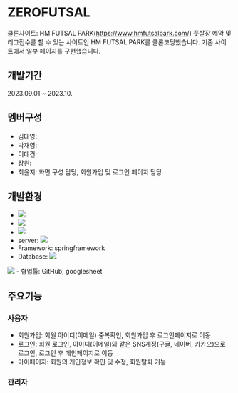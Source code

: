 # ZEROFUTSAL
클론사이트: HM FUTSAL PARK(https://www.hmfutsalpark.com/)
풋살장 예약 및 리그접수를 할 수 있는 사이트인 HM FUTSAL PARK를 클론코딩했습니다.
기존 사이트에서 일부 페이지를 구현했습니다.

## 개발기간
2023.09.01 ~ 2023.10.

## 멤버구성
- 김대영: 
- 박재영: 
- 이대건: 
- 장원: 
- 최윤지: 화면 구성 담당, 회원가입 및 로그인 페이지 담당

## 개발환경
- <img src="https://img.shields.io/badge/windows 10-0078D6?style=flat&logo=Windows Chrome&logoColor=white"/>
- <img src="https://img.shields.io/badge/Google Chrome-4285F4?style=flat&logo=Google Chrome&logoColor=white"/>
- <img src="https://img.shields.io/badge/java11-222324?style=flat&logoColor=white"/>
- server: <img src="https://img.shields.io/badge/apache tomcat-9.0-2C2255?style=flat&logo=Apache Tomcat&logoColor=white"/>
- Framework: springframework
- Database: <img src="https://img.shields.io/badge/MySQL 8.0.33-4479A1?style=flat&logo=MySQL&logoColor=white"/>
<img src="https://img.shields.io/badge/HeidiSQL-1B72BE?style=flat&logoColor=white"/>
- 협업툴: GitHub, googlesheet

## 주요기능
### 사용자
- 회원가입: 회원 아이디(이메일) 중복확인, 회원가입 후 로그인페이지로 이동
- 로그인: 회원 로그인, 아이디(이메일)와 같은 SNS계정(구글, 네이버, 카카오)으로 로그인, 로그인 후 메인페이지로 이동
- 마이페이지: 회원의 개인정보 확인 및 수정, 회원탈퇴 기능

### 관리자
